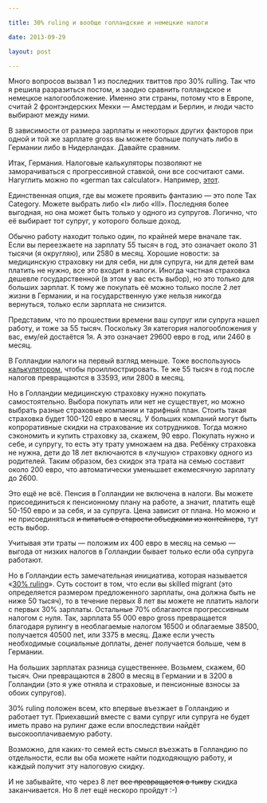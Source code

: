 ```yaml
---

title: 30% ruling и вообще голландские и немецкие налоги

date: 2013-09-29

layout: post

---
```

Много вопросов вызвал 1 из последних твиттов про 30% rulling. Так что я решила разразиться постом, и заодно сравнить голландское и немецкое налогообложение. Именно эти страны, потому что в Европе, считай 2 фронтэндерских Мекки — Амстердам и Берлин, и люди часто выбирают между ними.

В зависимости от размера зарплаты и некоторых других факторов при одной и той же зарплате gross вы можете больше получать либо в Германии либо в Нидерландах. Давайте сравним.
<excerpt/>

Итак, Германия. Налоговые калькуляторы позволяют не заморачиваться с прогрессивной ставкой, они все сосчитают сами. Нагуглить можно по «german tax calculator». Например, [этот](http://www.connectingindians.com/index.php?name=extraModule&amp;file=GermanTaxCalculator).

Единственная опция, где вы можете проявить фантазию — это поле Tax Category. Можете выбрать либо «I» либо «III». Последняя более выгодная, но она может быть только у одного из супругов. Логично, что её выбирает тот супруг, у которого больше доход.

Обычно работу находит только один, по крайней мере вначале так. Если вы переезжаете на зарплату 55 тысяч в год, это означает около 31 тысячи (я округляю), или 2580 в месяц. Хорошие новости: за медицинскую страховку ни для себя, ни для супруга, ни для детей вам платить не нужно, все это входит в налоги. Иногда частная страховка дешевле государственной (в этом у вас есть выбор), но это только для больших зарплат. К тому же покупать её можно только после 2 лет жизни в Германии, и на государственную уже нельзя никогда вернуться, только если зарплата не снизится.

Представим, что по прошествии времени ваш супруг или супруга нашел работу, и тоже за 55 тысяч. Поскольку 3я категория налогообложения у вас, ему/ей достаётся 1я. А это означает 29600 евро в год, или 2460 в месяц.

В Голландии налоги на первый взгляд меньше. Тоже воспользуюсь [калькулятором](http://calculatenetsalary.com/calculate-net-salary-in-thenetherlands.html), чтобы проиллюстрировать. Те же 55 тысяч в год после налогов превращаются в 33593, или 2800 в месяц.

Но в Голландии медицинскую страховку нужно покупать самостоятельно. Выбора покупать или нет не существует, но можно выбрать разные страховые компании и тарифный план. Стоить такая страховка будет 100-120 евро в месяц. У больших компаний могут быть копроративные скидки на страхование их сотрудников. Тогда можно сэкономить и купить страховку за, скажем, 90 евро. Покупать нужно и себе, и супругу, то есть эту трату умножаем на два. Ребёнку страховка не нужна, дети до 18 лет включаются в «лучшую» страховку одного из родителей. Таким образом, без скидок эта трата на семью составит около 200 евро, что автоматически уменьшает ежемесячную зарплату до 2600.

Это ещё не всё. Пенсия в Голландии не включена в налоги. Вы можете присоединиться к пенсионному плану на работе, а значит, платить ещё 50-150 евро и за себя, и за супруга. Цена зависит от плана. Но можно и не присоединяться <strike>и питаться в старости объедками из контейнера</strike>, тут есть выбор.

Учитывая эти траты — положим их 400 евро в месяц на семью — выгода от низких налогов в Голландии бывает только если оба супруга работают.

Но в Голландии есть замечательная инициатива, которая называется «[30% ruling](http://www.expatax.nl/30ruling#.Ukhr6mKXvwo)». Суть состоит в том, что если вы skilled migrant (это определяется размером предложенного зарплаты, она должна быть не ниже 50 тысяч), то в течение первых 8 лет вы можете не платить налоги с первых 30% зарплаты. Остальные 70% облагаются прогрессивным налогом с нуля. Так, зарплата 55 000 евро gross превращается благодаря рулингу в необлагаемые налогом 16500 и облагаемые 38500, получается 40500 net, или 3375 в месяц. Даже если учесть необходимые социальные доплаты, денег получается больше, чем в Германии.

На больших зарплатах разница существеннее. Возьмем, скажем, 60 тысяч. Они превращаются в 2800 в месяц в Германии и в 3200 в Голландии (это я уже отняла и страховые, и пенсионные взносы за обоих супругов).

30% ruling положен всем, кто впервые въезжает в Голландию и работает тут. Приехавший вместе с вами супруг или супруга не будет иметь право на рулинг даже если впоследствии найдёт высокооплачиваемую работу.

Возможно, для каких-то семей есть смысл въезжать в Голландию по отдельности, если вы оба можете найти подходяющую работу, и каждый получит эту налоговую скидку.

И не забывайте, что через 8 лет <strike>все превращается в тыкву</strike> скидка заканчивается. Но 8 лет ещё нескоро пройдут :-)
